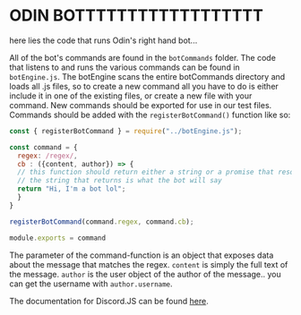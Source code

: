 # ODIN BOTTTTTTTTTTTTTTTTTT

here lies the code that runs Odin's right hand bot... 

All of the bot's commands are found in the `botCommands` folder.  The code that listens to and runs the various commands can be found in `botEngine.js`.  The botEngine scans the entire botCommands directory and loads all .js files, so to create a new command all you have to do is either include it in one of the existing files, or create a new file with your command.  New commands should be exported for use in our test files. Commands should be added with the `registerBotCommand()` function like so:

```javascript
const { registerBotCommand } = require("../botEngine.js");

const command = {
  regex: /regex/,
  cb : ({content, author}) => {
  // this function should return either a string or a promise that resolves a string.
  // the string that returns is what the bot will say
  return "Hi, I'm a bot lol";
  } 
}

registerBotCommand(command.regex, command.cb);

module.exports = command
```

The parameter of the command-function is an object that exposes data about the message that matches the regex.  `content` is simply the full text of the message. `author` is the user object of the author of the message.. you can get the username with `author.username`. 

The documentation for Discord.JS can be found [here](https://discord.js.org/#/docs/main/stable/general/welcome).


